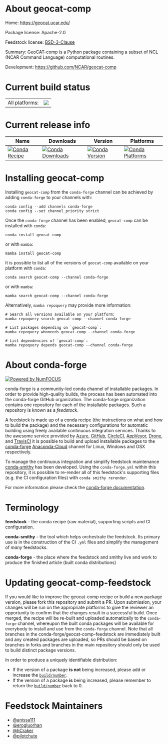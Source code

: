 About geocat-comp
=================

Home: https://geocat.ucar.edu/

Package license: Apache-2.0

Feedstock license: [BSD-3-Clause](https://github.com/conda-forge/geocat-comp-feedstock/blob/main/LICENSE.txt)

Summary: GeoCAT-comp is a Python package containing a subset of NCL (NCAR Command Language) computational routines.

Development: https://github.com/NCAR/geocat-comp

Current build status
====================


<table><tr><td>All platforms:</td>
    <td>
      <a href="https://dev.azure.com/conda-forge/feedstock-builds/_build/latest?definitionId=15953&branchName=main">
        <img src="https://dev.azure.com/conda-forge/feedstock-builds/_apis/build/status/geocat-comp-feedstock?branchName=main">
      </a>
    </td>
  </tr>
</table>

Current release info
====================

| Name | Downloads | Version | Platforms |
| --- | --- | --- | --- |
| [![Conda Recipe](https://img.shields.io/badge/recipe-geocat--comp-green.svg)](https://anaconda.org/conda-forge/geocat-comp) | [![Conda Downloads](https://img.shields.io/conda/dn/conda-forge/geocat-comp.svg)](https://anaconda.org/conda-forge/geocat-comp) | [![Conda Version](https://img.shields.io/conda/vn/conda-forge/geocat-comp.svg)](https://anaconda.org/conda-forge/geocat-comp) | [![Conda Platforms](https://img.shields.io/conda/pn/conda-forge/geocat-comp.svg)](https://anaconda.org/conda-forge/geocat-comp) |

Installing geocat-comp
======================

Installing `geocat-comp` from the `conda-forge` channel can be achieved by adding `conda-forge` to your channels with:

```
conda config --add channels conda-forge
conda config --set channel_priority strict
```

Once the `conda-forge` channel has been enabled, `geocat-comp` can be installed with `conda`:

```
conda install geocat-comp
```

or with `mamba`:

```
mamba install geocat-comp
```

It is possible to list all of the versions of `geocat-comp` available on your platform with `conda`:

```
conda search geocat-comp --channel conda-forge
```

or with `mamba`:

```
mamba search geocat-comp --channel conda-forge
```

Alternatively, `mamba repoquery` may provide more information:

```
# Search all versions available on your platform:
mamba repoquery search geocat-comp --channel conda-forge

# List packages depending on `geocat-comp`:
mamba repoquery whoneeds geocat-comp --channel conda-forge

# List dependencies of `geocat-comp`:
mamba repoquery depends geocat-comp --channel conda-forge
```


About conda-forge
=================

[![Powered by
NumFOCUS](https://img.shields.io/badge/powered%20by-NumFOCUS-orange.svg?style=flat&colorA=E1523D&colorB=007D8A)](https://numfocus.org)

conda-forge is a community-led conda channel of installable packages.
In order to provide high-quality builds, the process has been automated into the
conda-forge GitHub organization. The conda-forge organization contains one repository
for each of the installable packages. Such a repository is known as a *feedstock*.

A feedstock is made up of a conda recipe (the instructions on what and how to build
the package) and the necessary configurations for automatic building using freely
available continuous integration services. Thanks to the awesome service provided by
[Azure](https://azure.microsoft.com/en-us/services/devops/), [GitHub](https://github.com/),
[CircleCI](https://circleci.com/), [AppVeyor](https://www.appveyor.com/),
[Drone](https://cloud.drone.io/welcome), and [TravisCI](https://travis-ci.com/)
it is possible to build and upload installable packages to the
[conda-forge](https://anaconda.org/conda-forge) [Anaconda-Cloud](https://anaconda.org/)
channel for Linux, Windows and OSX respectively.

To manage the continuous integration and simplify feedstock maintenance
[conda-smithy](https://github.com/conda-forge/conda-smithy) has been developed.
Using the ``conda-forge.yml`` within this repository, it is possible to re-render all of
this feedstock's supporting files (e.g. the CI configuration files) with ``conda smithy rerender``.

For more information please check the [conda-forge documentation](https://conda-forge.org/docs/).

Terminology
===========

**feedstock** - the conda recipe (raw material), supporting scripts and CI configuration.

**conda-smithy** - the tool which helps orchestrate the feedstock.
                   Its primary use is in the construction of the CI ``.yml`` files
                   and simplify the management of *many* feedstocks.

**conda-forge** - the place where the feedstock and smithy live and work to
                  produce the finished article (built conda distributions)


Updating geocat-comp-feedstock
==============================

If you would like to improve the geocat-comp recipe or build a new
package version, please fork this repository and submit a PR. Upon submission,
your changes will be run on the appropriate platforms to give the reviewer an
opportunity to confirm that the changes result in a successful build. Once
merged, the recipe will be re-built and uploaded automatically to the
`conda-forge` channel, whereupon the built conda packages will be available for
everybody to install and use from the `conda-forge` channel.
Note that all branches in the conda-forge/geocat-comp-feedstock are
immediately built and any created packages are uploaded, so PRs should be based
on branches in forks and branches in the main repository should only be used to
build distinct package versions.

In order to produce a uniquely identifiable distribution:
 * If the version of a package **is not** being increased, please add or increase
   the [``build/number``](https://docs.conda.io/projects/conda-build/en/latest/resources/define-metadata.html#build-number-and-string).
 * If the version of a package **is** being increased, please remember to return
   the [``build/number``](https://docs.conda.io/projects/conda-build/en/latest/resources/define-metadata.html#build-number-and-string)
   back to 0.

Feedstock Maintainers
=====================

* [@anissa111](https://github.com/anissa111/)
* [@erogluorhan](https://github.com/erogluorhan/)
* [@hCraker](https://github.com/hCraker/)
* [@pilotchute](https://github.com/pilotchute/)

